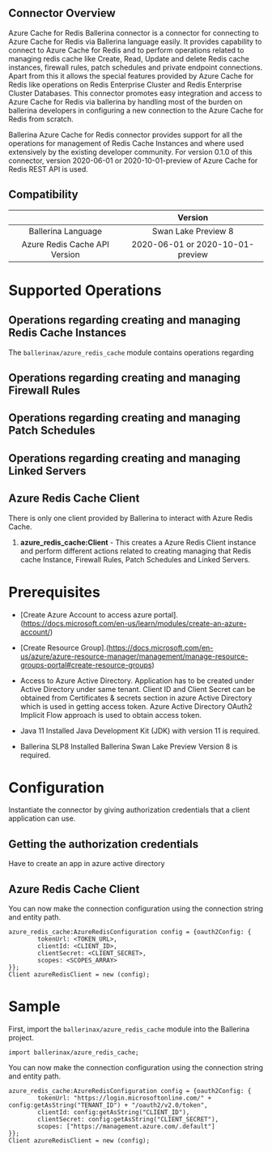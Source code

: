  ## Connector Overview
 
 Azure Cache for Redis Ballerina connector is a connector for connecting to Azure Cache for
 Redis via Ballerina language easily. It provides capability to connect to Azure Cache for Redis and to perform operations related to managing redis cache like Create, Read, Update and delete Redis cache instances, firewall rules, patch schedules and private endpoint connections. Apart from this it allows the special features provided by Azure Cache for Redis
 like operations on Redis Enterprise Cluster and Redis Enterprise Cluster Databases. This
 connector promotes easy integration and access to Azure Cache for Redis via ballerina by
 handling most of the burden on ballerina developers in configuring a new connection to the
 Azure Cache for Redis from scratch.

 Ballerina Azure Cache for Redis connector provides support for all the operations for 
 management of Redis Cache Instances and where used extensively by the existing developer 
 community. For version 0.1.0 of this connector, version 2020-06-01 or 2020-10-01-preview of 
 Azure Cache for Redis REST API is used.



## Compatibility

|                               |      	       Version                 |
| :---------------------------: | :----------------------------------: |
|      Ballerina Language       |         Swan Lake Preview 8 	       |
| Azure Redis Cache API Version |   2020-06-01 or 2020-10-01-preview   |

# Supported Operations

## Operations regarding creating and managing Redis Cache Instances
The `ballerinax/azure_redis_cache` module contains operations regarding

## Operations regarding creating and managing Firewall Rules

## Operations regarding creating and managing Patch Schedules

## Operations regarding creating and managing Linked Servers


## Azure Redis Cache Client

There is only one client provided by Ballerina to interact with Azure Redis Cache.

1. **azure_redis_cache:Client** - This creates a Azure Redis Client instance and perform different actions related to creating managing that Redis cache Instance, Firewall Rules, Patch Schedules and Linked Servers.

# Prerequisites
* [Create Azure Account to access azure portal].(https://docs.microsoft.com/en-us/learn/modules/create-an-azure-account/)

* [Create Resource Group].(https://docs.microsoft.com/en-us/azure/azure-resource-manager/management/manage-resource-groups-portal#create-resource-groups)

* Access to Azure Active Directory.
Application has to be created under Active Directory under same tenant.
Client ID and Client Secret can be obtained from Certificates & secrets section in azure Active Directory which is used in getting access token. Azure Active Directory OAuth2 Implicit Flow approach is used to obtain access token.

* Java 11 Installed
Java Development Kit (JDK) with version 11 is required.

* Ballerina SLP8 Installed
Ballerina Swan Lake Preview Version 8 is required.


# Configuration
Instantiate the connector by giving authorization credentials that a client application can use.

## Getting the authorization credentials
Have to create an app in azure active directory


## Azure Redis Cache Client

You can now make the connection configuration using the connection string and entity path.
```ballerina
azure_redis_cache:AzureRedisConfiguration config = {oauth2Config: {
        tokenUrl: <TOKEN_URL>,
        clientId: <CLIENT_ID>,
        clientSecret: <CLIENT_SECRET>,
        scopes: <SCOPES_ARRAY>
}};
Client azureRedisClient = new (config);
```

# Sample
First, import the `ballerinax/azure_redis_cache` module into the Ballerina project.
```ballerina
import ballerinax/azure_redis_cache;
```

You can now make the connection configuration using the connection string and entity path.
```ballerina
azure_redis_cache:AzureRedisConfiguration config = {oauth2Config: {
        tokenUrl: "https://login.microsoftonline.com/" + config:getAsString("TENANT_ID") + "/oauth2/v2.0/token",
        clientId: config:getAsString("CLIENT_ID"),
        clientSecret: config:getAsString("CLIENT_SECRET"),
        scopes: ["https://management.azure.com/.default"]
}};
Client azureRedisClient = new (config);
```

